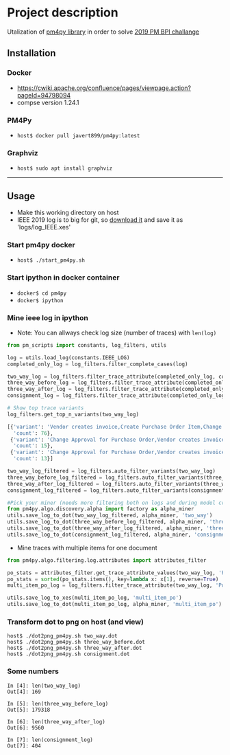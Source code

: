 # Project description
Utalization of [pm4py library](http://pm4py.org/) in order to solve [2019 PM BPI challange](https://icpmconference.org/2019/icpm-2019/contests-challenges/bpi-challenge-2019/)

## Installation
### Docker
+ https://cwiki.apache.org/confluence/pages/viewpage.action?pageId=94798094
+ compse version 1.24.1

### PM4Py
+ ```host$ docker pull javert899/pm4py:latest```

### Graphviz
+ ```host$ sudo apt install graphviz```

---

## Usage
+ Make this working directory on host
+ IEEE 2019 log is to big for git, so [download it](icpmconference.org/2019/wp-content/uploads/sites/6/2019/01/log_IEEE.xes_.gz) and save it as 'logs/log_IEEE.xes'

### Start pm4py docker
+ ```host$ ./start_pm4py.sh```

### Start ipython in docker container
+ ```docker$ cd pm4py```
+ ```docker$ ipython```

### Mine ieee log in ipython
+ Note: You can allways check log size (number of traces) with ```len(log)```

```python
from pm_scripts import constants, log_filters, utils

log = utils.load_log(constants.IEEE_LOG)
completed_only_log = log_filters.filter_complete_cases(log)

two_way_log = log_filters.filter_trace_attribute(completed_only_log, constants.INVOICE_TYPE, constants.TWO_WAY_MATCHER)
three_way_before_log = log_filters.filter_trace_attribute(completed_only_log, constants.INVOICE_TYPE, constants.THREE_WAY_BEFORE_MATCHER)
three_way_after_log = log_filters.filter_trace_attribute(completed_only_log, constants.INVOICE_TYPE, constants.THREE_WAY_AFTER_MATCHER)
consignment_log = log_filters.filter_trace_attribute(completed_only_log, constants.INVOICE_TYPE, constants.CONSIGNMENT_MATCHER)

# Show top trace variants
log_filters.get_top_n_variants(two_way_log)
```

```python
[{'variant': 'Vendor creates invoice,Create Purchase Order Item,Change Approval for Purchase Order,Record Invoice Receipt,Clear Invoice',
  'count': 76},
 {'variant': 'Change Approval for Purchase Order,Vendor creates invoice,Change Approval for Purchase Order,Create Purchase Order Item,Change Approval for Purchase Order,Record Invoice Receipt,Clear Invoice',
  'count': 15},
 {'variant': 'Change Approval for Purchase Order,Vendor creates invoice,Create Purchase Order Item,Record Invoice Receipt,Clear Invoice',
  'count': 13}]
```

```python
two_way_log_filtered = log_filters.auto_filter_variants(two_way_log)
three_way_before_log_filtered = log_filters.auto_filter_variants(three_way_before_log)
three_way_after_log_filtered = log_filters.auto_filter_variants(three_way_after_log)
consignment_log_filtered = log_filters.auto_filter_variants(consignment_log)

#Pick your miner (needs more filtering both on logs and during model creation)
from pm4py.algo.discovery.alpha import factory as alpha_miner
utils.save_log_to_dot(two_way_log_filtered, alpha_miner, 'two_way')
utils.save_log_to_dot(three_way_before_log_filtered, alpha_miner, 'three_way_before')
utils.save_log_to_dot(three_way_after_log_filtered, alpha_miner, 'three_way_after')
utils.save_log_to_dot(consignment_log_filtered, alpha_miner, 'consignment')
```

+ Mine traces with multiple items for one document
```python
from pm4py.algo.filtering.log.attributes import attributes_filter

po_stats = attributes_filter.get_trace_attribute_values(two_way_log, 'Purchasing Document')
po_stats = sorted(po_stats.items(), key=lambda x: x[1], reverse=True)
multi_item_po_log = log_filters.filter_trace_attribute(two_way_log, 'Purchasing Document', po_stats[0][0])

utils.save_log_to_xes(multi_item_po_log, 'multi_item_po')
utils.save_log_to_dot(multi_item_po_log, alpha_miner, 'multi_item_po')
```

### Transform dot to png on host (and view)
```
host$ ./dot2png_pm4py.sh two_way.dot
host$ ./dot2png_pm4py.sh three_way_before.dot
host$ ./dot2png_pm4py.sh three_way_after.dot
host$ ./dot2png_pm4py.sh consignment.dot
```


### Some numbers
```
In [4]: len(two_way_log)                                                                                                                                                     
Out[4]: 169

In [5]: len(three_way_before_log)                                                                                                                                            
Out[5]: 179318

In [6]: len(three_way_after_log)                                                                                                                                             
Out[6]: 9560

In [7]: len(consignment_log)                                                                                                                                                 
Out[7]: 404

```